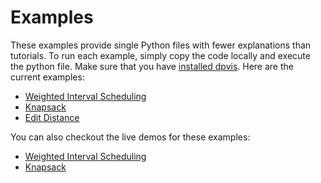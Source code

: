 # Examples

These examples provide single Python files with fewer explanations than
tutorials.
To run each example, simply copy the code locally and execute the python file.
Make sure that you have [installed dpvis](../README.md#installation).
Here are the current examples:

- [Weighted Interval Scheduling](wis.ipynb)
- [Knapsack](knapsack.md)
- [Edit Distance](edit_distance.md)

You can also checkout the live demos for these examples:

- [Weighted Interval Scheduling](https://wis.demos.davidhaolong.com)
- [Knapsack](https://knapsack.demos.davidhaolong.com)
